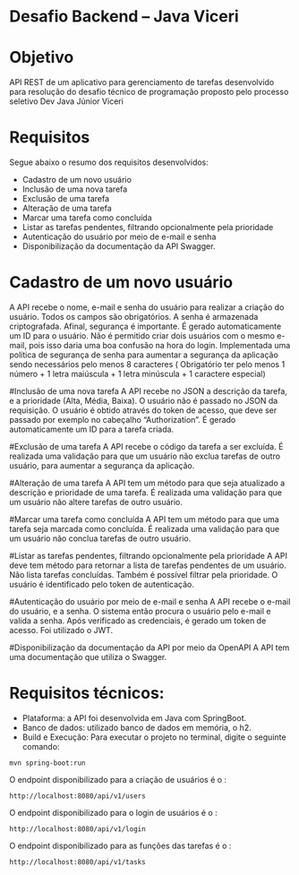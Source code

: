 # Desafio Backend – Java Viceri

# Objetivo
API REST de um aplicativo para gerenciamento de tarefas desenvolvido para resolução do desafio técnico de programação proposto pelo processo seletivo Dev Java Júnior Viceri

# Requisitos
Segue abaixo o resumo dos requisitos desenvolvidos:
* Cadastro de um novo usuário 
* Inclusão de uma nova tarefa 
* Exclusão de uma tarefa 
* Alteração de uma tarefa 
* Marcar uma tarefa como concluída 
* Listar as tarefas pendentes, filtrando opcionalmente pela prioridade 
* Autenticação do usuário por meio de e-mail e senha 
* Disponibilização da documentação da API Swagger.

# Cadastro de um novo usuário
A API recebe o nome, e-mail e senha do usuário para realizar a criação do usuário. Todos
os campos são obrigatórios.
A senha é armazenada criptografada. Afinal, segurança é
importante.
É gerado automaticamente um ID para o usuário.
Não é permitido criar dois usuários com o mesmo e-mail, pois isso daria uma boa confusão
na hora do login.
Implementada uma política de segurança de senha para aumentar a
segurança da aplicação sendo necessários pelo menos 8 caracteres ( Obrigatório ter pelo menos 
1 número + 1 letra maiúscula + 1 letra minúscula + 1 caractere especial)

#Inclusão de uma nova tarefa
A API recebe no JSON a descrição da tarefa, e a prioridade (Alta, Média, Baixa).
O usuário não é passado no JSON da requisição. O usuário é obtido através do
token de acesso, que deve ser passado por exemplo no cabeçalho “Authorization”.
É gerado automaticamente um ID para a tarefa criada.

#Exclusão de uma tarefa
A API recebe o código da tarefa a ser excluída.
É realizada uma validação para que um usuário não exclua tarefas de outro usuário, para aumentar a
segurança da aplicação.

#Alteração de uma tarefa
A API tem um método para que seja atualizado a descrição e prioridade de uma tarefa.
É realizada uma validação para que um usuário não altere tarefas de outro usuário.

#Marcar uma tarefa como concluída
A API tem um método para que uma tarefa seja marcada como concluída.
É realizada uma validação para que um usuário não conclua tarefas de outro usuário.

#Listar as tarefas pendentes, filtrando opcionalmente pela prioridade
A API deve tem método para retornar a lista de tarefas pendentes de um usuário. Não
lista tarefas concluídas. Também é possível filtrar pela prioridade.
O usuário é identificado pelo token de autenticação.

#Autenticação do usuário por meio de e-mail e senha
A API recebe o e-mail do usuário, e a senha. O sistema então procura o usuário pelo
e-mail e valida a senha.
Após verificado as credenciais, é gerado um token de acesso. Foi utilizado o
JWT.

#Disponibilização da documentação da API por meio da OpenAPI
A API tem uma documentação que utiliza o Swagger.


# Requisitos técnicos:
* Plataforma: a API foi desenvolvida em Java com SpringBoot.
* Banco de dados: utilizado banco de dados em memória, o h2. 
* Build e Execução: Para executar o projeto no terminal, digite o seguinte comando:

```shell script
mvn spring-boot:run 
```

O endpoint disponibilizado para a criação de usuários é o :

```
http://localhost:8080/api/v1/users
```
O endpoint disponibilizado para o login de usuários é o :

```
http://localhost:8080/api/v1/login
```
O endpoint disponibilizado para as funções das tarefas é o :

```
http://localhost:8080/api/v1/tasks
```


